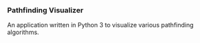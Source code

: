 ### Pathfinding Visualizer

An application written in Python 3 to visualize various pathfinding algorithms.
